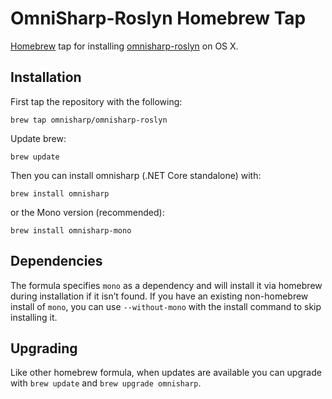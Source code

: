 # OmniSharp-Roslyn Homebrew Tap

[Homebrew](http://brew.sh/) tap for installing [omnisharp-roslyn](https://github.com/OmniSharp/omnisharp-roslyn) on OS X.

## Installation

First tap the repository with the following:

`brew tap omnisharp/omnisharp-roslyn`

Update brew:

`brew update`

Then you can install omnisharp (.NET Core standalone) with:

`brew install omnisharp`

or the Mono version (recommended):

`brew install omnisharp-mono`

## Dependencies

The formula specifies `mono` as a dependency and will install it via homebrew during installation if it isn’t found. If you have an existing non-homebrew install of `mono`, you can use `--without-mono` with the install command to skip installing it.

## Upgrading

Like other homebrew formula, when updates are available you can upgrade with `brew update` and `brew upgrade omnisharp`.
